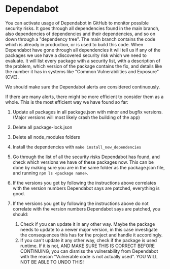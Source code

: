 # Dependabot
You can activate usage of Dependabot in GitHub to monitor possible security risks. It goes through all
dependencies found in the main branch, also dependencies of dependencies and their dependencies, and so on down through
a "dependency tree". The main branch contains the code which is already in production, or is used to build this code.
When Dependabot have gone through all dependencies it will tell us if any of the packages we use have a discovered
security risk which we need to evaluate. It will list every package with a security list, with a description of the problem,
which version of the package contains the fix, and details like the number it has in systems like
"Common Vulnerabilities and Exposure" (CVE).

We should make sure the Dependabot alerts are considered continuously.

If there are many alerts, there might be more efficient to consider them as a whole.
This is the most efficient way we have found so far:
1. Update all packages in all package.json with minor and bugfix versions. (Major versions will most likely crash the building of the app)

2. Delete all package-lock.json

3. Delete all node_modules folders

4. Install the dependencies with `make install_new_dependencies`

5. Go through the list of all the security risks Dependabot has found, and check which versions we have of these packages now.
   This can be done by making sure you are in the same folder as the package.json file, and running `npm ls <package name>`.

6. If the versions you get by following the instructions above correlates with the version numbers Dependabot says are patched,
   everything is good.

7. If the versions you get by following the instructions above do not correlate with the version numbers Dependabot says
   are patched, you should:
    1. Check if you can update it in any other way. Maybe the package needs to update to a
       newer major version, in this case investigate the consequences this has for the project and handle it accordingly.
    2. If you can't update it any other way, check if the package is used runtime. If it is not,
       AND MAKE SURE THIS IS CORRECT BEFORE CONTINUING, you can dismiss the
       vulnerability from Dependabot with the reason "Vulnerable code is not actually used".
       YOU WILL NOT BE ABLE TO UNDO THIS!
